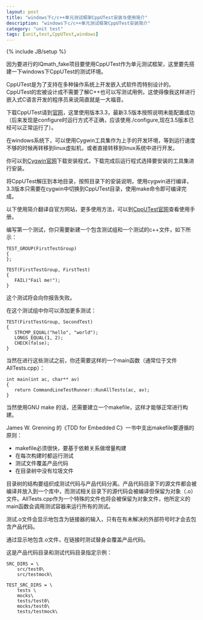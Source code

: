 ```yaml
---
layout: post
title: "windows下c/c++单元测试框架CppUTest安装与使用简介"
description: "windows下c/c++单元测试框架CppUTest安装简介"
category: "unit test"
tags: [unit,test,CppUTest,windows]
---
```

{% include JB/setup %}

因为要进行的IQmath_fake项目要使用CppUTest作为单元测试框架，这里要先搭建一下windows下CppUTest的测试环境。

CppUTest是为了支持在多种操作系统上开发嵌入式软件而特别设计的。CppUTest的宏被设计成不需要了解C++也可以写测试用例，这使得像我这样进行嵌入式C语言开发的程序员来说简直就是一大福音。

下载CppUTest请到[官网](http://cpputest.github.io/ "CppUTest官网")，这里使用版本3.3，最新3.5版本按照说明未能配置成功（后来发现是configure时运行方式不正确，应该使用./configure,现在3.5版本已经可以正常运行了）。

<!--break-->

在windows系统下，可以使用Cygwin工具集作为上手的开发环境，等到运行速度不够的时候再转移到linux虚拟机，或者直接转移到linux系统中进行开发。

你可以到[Cygwin官网](http://www.cygwin.com/ "Cygwin官网")下载安装程式，下载完成后运行程式选择要安装的工具集进行安装。

将CppUTest解压到本地目录，按照目录下的安装说明，使用cygwin进行编译，3.3版本只需要在cygwin中切换到CppUTest目录，使用make命令即可编译完成。

以下使用简介翻译自官方网站，更多使用方法，可以到[CppUTest官网](http://cpputest.github.io/ "CppUTest官网")查看使用手册。

编写第一个测试，你只需要新建一个包含测试组和一个测试的c++文件，如下所示：

    TEST_GROUP(FirstTestGroup)
    {
    };
    
    TEST(FirstTestGroup, FirstTest)
    {
       FAIL("Fail me!");
    }
这个测试将会向你报告失败。

在这个测试组中你可以添加更多测试：

    TEST(FirstTestGroup, SecondTest)
    {
       STRCMP_EQUAL("hello", "world");
       LONGS_EQUAL(1, 2);
       CHECK(false);
    }
当然在进行这些测试之前，你还需要这样的一个main函数（通常位于文件AllTests.cpp）：

    int main(int ac, char** av)
    {
       return CommandLineTestRunner::RunAllTests(ac, av);
    }

当然使用GNU make 的话，还需要建立一个makefile，这样才能够正常进行构建。

James W. Grenning 的《TDD for Embedded C》一书中支出makefile要遵循的原则：

- makefile必须很快，要基于依赖关系做增量构建 
- 在每次构建时都运行测试 
- 测试文件覆盖产品代码 
- 在目录树中没有垃圾文件

目录树的结构要组织成测试代码与产品代码分离。产品代码目录下的源文件都会被编译并放入到一个库中，而测试相关目录下的源代码会被编译但保留为对象（.o）文件。AllTests.cpp作为一个特殊的文件也将会被保留为对象文件，他所定义的main函数会调用测试容器来运行所有的测试。

测试.o文件会显示地包含为链接器的输入，只有在有未解决的外部符号时才会去包含产品代码。

通过显示地包含.o文件，在链接时测试替身会覆盖产品代码。

这是产品代码目录和测试代码目录指定示例：

    SRC_DIRS = \
    	src/test0\
    	src/testmock\

    TEST_SRC_DIRS = \
    	tests \
    	mocks\
    	tests/test0\
    	mocks/test0\
    	tests/testmock\




